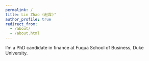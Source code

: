 ```yaml
---
permalink: /
title: Lin Zhao (赵霖)"
author_profile: true
redirect_from: 
  - /about/
  - /about.html
---
```


I’m a PhD candidate in finance at Fuqua School of Business, Duke University. 
